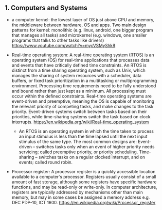 ## 1. Computers and Systems ##

- a computer kernel: the lowest layer of OS just above CPU and memory, the middleware between hardware, OS and apps. Two main design patterns for kernel: monolithic (e.g. linux, android, one bigger program that manages all tasks) and microkernel (e.g. windows, one smaller programs that talks to other tasks like drivers) https://www.youtube.com/watch?v=mycVSMyShk8

- Real-time operating system: A  real-time operating system (RTOS) is an operating system (OS) for real-time applications that processes data and events that have critically defined time constraints. An RTOS is distinct from a time sharing operating system, such as Unix, which manages the sharing of system resources with a scheduler, data buffers, or fixed task prioritization in a multitasking or multiprogramming environment. Processing time requirements need to be fully understood and bound rather than just kept as a minimum. All processing must occur within the defined constraints. Real-time operating systems are event-driven and preemptive, meaning the OS is capable of monitoring the relevant priority of competing tasks, and make changes to the task priority. Event-driven systems switch between tasks based on their priorities, while time-sharing systems switch the task based on clock interrupts. https://en.wikipedia.org/wiki/Real-time_operating_system
    - An RTOS is an operating system in which the time taken to process an input stimulus is less than the time lapsed until the next input stimulus of the same type.
    The most common designs are:
    Event-driven – switches tasks only when an event of higher priority needs servicing; called preemptive priority, or priority scheduling.
    Time-sharing – switches tasks on a regular clocked interrupt, and on events; called round robin.

- Processor register: A processor register is a quickly accessible location available to a computer's processor. Registers usually consist of a small amount of fast storage, although some registers have specific hardware functions, and may be read-only or write-only. In computer architecture, registers are typically addressed by mechanisms other than main memory, but may in some cases be assigned a memory address e.g. DEC PDP-10, ICT 1900. https://en.wikipedia.org/wiki/Processor_register
 
